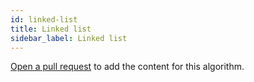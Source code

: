 ```yaml
---
id: linked-list
title: Linked list
sidebar_label: Linked list
---
```


[Open a pull request](https://github.com/AllAlgorithms/algorithms/tree/master/docs/linked-list.md) to add the content for this algorithm.